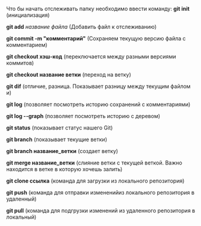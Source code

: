 Что бы начать отслеживать папку необходимо ввести команду:
**git init** (инициализация)

**git add** *название файла* (Добавить файл к отслеживанию)

**git commit -m "комментарий"** (Сохраняем текущую версию файла с комментарием)

**git checkout хэш-код** (переключается между разными версиями коммитов)

**git checkout название ветки** (переход на ветку)

**git dif** (отличие, разница. Показывает разницу между текущим файлом и)

**git log** (позволяет посмотреть историю сохранений с комментариями)

**git log --graph** (позволяет посмотреть историю с деревом)

**git status** (показывает статус нашего Git)

**git branch** (показывает текущие ветки)

**git branch название_ветки** (создает ветку)

**git merge название_ветки** (слияние ветки с текущей веткой. Важно находится в ветке в которую хочешь залить)

**git clone ссылка** (команда для загрузки из локального репозитория)

**git push** (команда для отправки измененийиз локального репозитория в удаленный)

**git pull** (команда для подгрузки изменений из удаленного репозитория в локальный)